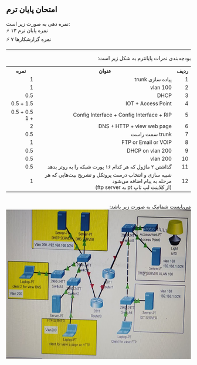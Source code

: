 ## امتحان پایان ترم
نمره دهی به صورت زیر است:
<br>
⚡ ۱۳ نمره پایان ترم
<br>
⚡ ۷ نمره گزارشکار‌ها
<hr>
<div dir='rtl'>
بودجه‌بندی نمرات پایانترم به شکل زیر است:
<table>
  <tr>
    <th>ردیف</th>
    <th>عنوان</th>
    <th>نمره</th>
  </tr>
  <tr>
    <td>1</td>
    <td>پیاده سازی trunk</td>
    <td>1</td>
  </tr>
  <tr>
    <td>2</td>
    <td>vlan 100</td>
    <td>1</td>
  </tr>
  <tr>
    <td>3</td>
    <td>DHCP</td>
    <td>0.5</td>
  </tr>
  <tr>
    <td>4</td>
    <td>IOT + Access Point</td>
    <td>1.5 + 0.5</td>
  </tr>
  <tr>
    <td>5</td>
    <td>Config Interface + Config Interface + RIP</td>
    <td>0.5 + 0.5 + 1</td>
  </tr>
  <tr>
    <td>6</td>
    <td>DNS + HTTP + view web page</td>
    <td>2</td>
  </tr>
  <tr>
    <td>7</td>
    <td>trunk سمت راست</td>
    <td>0.5</td>
  </tr>
  <tr>
    <td>8</td>
    <td>FTP or Email or VOIP</td>
    <td>1</td>
  </tr>
  <tr>
    <td>9</td>
    <td>DHCP on vlan 200</td>
    <td>0.5</td>
  </tr>
  <tr>
    <td>10</td>
    <td>vlan 200</td>
    <td>0.5</td>
  </tr>
  <tr>
    <td>11</td>
    <td>گذاشتن ۲ ماژول که هر کدام ۱۶ پورت شبکه را به روتر بدهد</td>
    <td>0.5</td>
  </tr>
  <tr>
    <td>12</td>
    <td>شبیه سازی و انتخاب درست پروتکل و تشریح بیت‌هایی که هر مرحله به پیام اضافه می‌شود
      <br>
      (از کلاینت لپ تاپ pt به ftp server)</td>
    <td>1</td>
  </tr>
  <table/>
  <br>
  می‌بایست شماتیک به صورت زیر باشد:
  <br><img src='https://github.com/EnAnsari/net-lab-1401/blob/main/final-exam/img.jpg' alt="question" width="640" height="409">  
</div>
